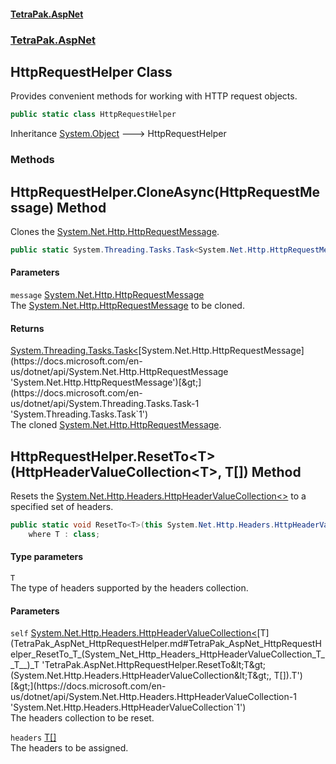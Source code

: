 #### [TetraPak.AspNet](index.md 'index')
### [TetraPak.AspNet](TetraPak_AspNet.md 'TetraPak.AspNet')
## HttpRequestHelper Class
Provides convenient methods for working with HTTP request objects.  
```csharp
public static class HttpRequestHelper
```

Inheritance [System.Object](https://docs.microsoft.com/en-us/dotnet/api/System.Object 'System.Object') &#129106; HttpRequestHelper  
### Methods
<a name='TetraPak_AspNet_HttpRequestHelper_CloneAsync(System_Net_Http_HttpRequestMessage)'></a>
## HttpRequestHelper.CloneAsync(HttpRequestMessage) Method
Clones the [System.Net.Http.HttpRequestMessage](https://docs.microsoft.com/en-us/dotnet/api/System.Net.Http.HttpRequestMessage 'System.Net.Http.HttpRequestMessage').   
```csharp
public static System.Threading.Tasks.Task<System.Net.Http.HttpRequestMessage> CloneAsync(this System.Net.Http.HttpRequestMessage message);
```
#### Parameters
<a name='TetraPak_AspNet_HttpRequestHelper_CloneAsync(System_Net_Http_HttpRequestMessage)_message'></a>
`message` [System.Net.Http.HttpRequestMessage](https://docs.microsoft.com/en-us/dotnet/api/System.Net.Http.HttpRequestMessage 'System.Net.Http.HttpRequestMessage')  
The [System.Net.Http.HttpRequestMessage](https://docs.microsoft.com/en-us/dotnet/api/System.Net.Http.HttpRequestMessage 'System.Net.Http.HttpRequestMessage') to be cloned.  
  
#### Returns
[System.Threading.Tasks.Task&lt;](https://docs.microsoft.com/en-us/dotnet/api/System.Threading.Tasks.Task-1 'System.Threading.Tasks.Task`1')[System.Net.Http.HttpRequestMessage](https://docs.microsoft.com/en-us/dotnet/api/System.Net.Http.HttpRequestMessage 'System.Net.Http.HttpRequestMessage')[&gt;](https://docs.microsoft.com/en-us/dotnet/api/System.Threading.Tasks.Task-1 'System.Threading.Tasks.Task`1')  
The cloned [System.Net.Http.HttpRequestMessage](https://docs.microsoft.com/en-us/dotnet/api/System.Net.Http.HttpRequestMessage 'System.Net.Http.HttpRequestMessage').  
  
<a name='TetraPak_AspNet_HttpRequestHelper_ResetTo_T_(System_Net_Http_Headers_HttpHeaderValueCollection_T__T__)'></a>
## HttpRequestHelper.ResetTo&lt;T&gt;(HttpHeaderValueCollection&lt;T&gt;, T[]) Method
Resets the [System.Net.Http.Headers.HttpHeaderValueCollection&lt;&gt;](https://docs.microsoft.com/en-us/dotnet/api/System.Net.Http.Headers.HttpHeaderValueCollection-1 'System.Net.Http.Headers.HttpHeaderValueCollection`1') to a specified set of headers.  
```csharp
public static void ResetTo<T>(this System.Net.Http.Headers.HttpHeaderValueCollection<T> self, params T[] headers)
    where T : class;
```
#### Type parameters
<a name='TetraPak_AspNet_HttpRequestHelper_ResetTo_T_(System_Net_Http_Headers_HttpHeaderValueCollection_T__T__)_T'></a>
`T`  
The type of headers supported by the headers collection.  
  
#### Parameters
<a name='TetraPak_AspNet_HttpRequestHelper_ResetTo_T_(System_Net_Http_Headers_HttpHeaderValueCollection_T__T__)_self'></a>
`self` [System.Net.Http.Headers.HttpHeaderValueCollection&lt;](https://docs.microsoft.com/en-us/dotnet/api/System.Net.Http.Headers.HttpHeaderValueCollection-1 'System.Net.Http.Headers.HttpHeaderValueCollection`1')[T](TetraPak_AspNet_HttpRequestHelper.md#TetraPak_AspNet_HttpRequestHelper_ResetTo_T_(System_Net_Http_Headers_HttpHeaderValueCollection_T__T__)_T 'TetraPak.AspNet.HttpRequestHelper.ResetTo&lt;T&gt;(System.Net.Http.Headers.HttpHeaderValueCollection&lt;T&gt;, T[]).T')[&gt;](https://docs.microsoft.com/en-us/dotnet/api/System.Net.Http.Headers.HttpHeaderValueCollection-1 'System.Net.Http.Headers.HttpHeaderValueCollection`1')  
The headers collection to be reset.  
  
<a name='TetraPak_AspNet_HttpRequestHelper_ResetTo_T_(System_Net_Http_Headers_HttpHeaderValueCollection_T__T__)_headers'></a>
`headers` [T](TetraPak_AspNet_HttpRequestHelper.md#TetraPak_AspNet_HttpRequestHelper_ResetTo_T_(System_Net_Http_Headers_HttpHeaderValueCollection_T__T__)_T 'TetraPak.AspNet.HttpRequestHelper.ResetTo&lt;T&gt;(System.Net.Http.Headers.HttpHeaderValueCollection&lt;T&gt;, T[]).T')[[]](https://docs.microsoft.com/en-us/dotnet/api/System.Array 'System.Array')  
The headers to be assigned.  
  
  
